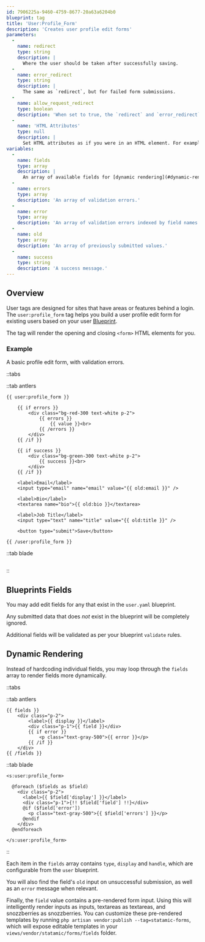 ```yaml
---
id: 7906225a-9460-4759-8677-20a63a6204b0
blueprint: tag
title: 'User:Profile_Form'
description: 'Creates user profile edit forms'
parameters:
  -
    name: redirect
    type: string
    description: |
      Where the user should be taken after successfully saving.
  -
    name: error_redirect
    type: string
    description: |
      The same as `redirect`, but for failed form submissions.
  -
    name: allow_request_redirect
    type: boolean
    description: 'When set to true, the `redirect` and `error_redirect` parameters will get overridden by `redirect` and `error_redirect` query parameters in the URL.'
  -
    name: 'HTML Attributes'
    type: null
    description: |
      Set HTML attributes as if you were in an HTML element. For example, `class="required" id="profile-form"`.
variables:
  -
    name: fields
    type: array
    description: |
      An array of available fields for [dynamic rendering](#dynamic-rendering).
  -
    name: errors
    type: array
    description: 'An array of validation errors.'
  -
    name: error
    type: array
    description: 'An array of validation errors indexed by field names. Suitable for targeting fields. eg. `{{ error:email }}`'
  -
    name: old
    type: array
    description: 'An array of previously submitted values.'
  -
    name: success
    type: string
    description: 'A success message.'
---
```

## Overview

User tags are designed for sites that have areas or features behind a login. The `user:profile_form` tag helps you build a user profile edit form for existing users based on your user [Blueprint](/blueprints).

The tag will render the opening and closing `<form>` HTML elements for you.

### Example

A basic profile edit form, with validation errors.

::tabs

::tab antlers
```antlers
{{ user:profile_form }}

    {{ if errors }}
        <div class="bg-red-300 text-white p-2">
            {{ errors }}
                {{ value }}<br>
            {{ /errors }}
        </div>
    {{ /if }}

    {{ if success }}
        <div class="bg-green-300 text-white p-2">
            {{ success }}<br>
        </div>
    {{ /if }}

    <label>Email</label>
    <input type="email" name="email" value="{{ old:email }}" />

    <label>Bio</label>
    <textarea name="bio">{{ old:bio }}</textarea>

    <label>Job Title</label>
    <input type="text" name="title" value="{{ old:title }}" />

    <button type="submit">Save</button>

{{ /user:profile_form }}
```
::tab blade
```blade

```
::

## Blueprints Fields

You may add edit fields for any that exist in the `user.yaml` blueprint.

Any submitted data that does _not_ exist in the blueprint will be completely ignored.

Additional fields will be validated as per your blueprint `validate` rules.

## Dynamic Rendering

Instead of hardcoding individual fields, you may loop through the `fields` array to render fields more dynamically.


::tabs

::tab antlers
```antlers
{{ fields }}
    <div class="p-2">
        <label>{{ display }}</label>
        <div class="p-1">{{ field }}</div>
        {{ if error }}
            <p class="text-gray-500">{{ error }}</p>
        {{ /if }}
    </div>
{{ /fields }}
```
::tab blade
```blade
<s:user:profile_form>

  @foreach ($fields as $field)
    <div class="p-2">
      <label>{{ $field['display'] }}</label>
      <div class="p-1">{!! $field['field'] !!}</div>
      @if ($field['error'])
        <p class="text-gray-500">{{ $field['errors'] }}</p>
      @endif
    </div>
  @endforeach

</s:user:profile_form>
```
::

Each item in the `fields` array contains `type`, `display` and `handle`, which are configurable from the `user` blueprint.

You will also find the field's `old` input on unsuccessful submission, as well as an `error` message when relevant.

Finally, the `field` value contains a pre-rendered form input.  Using this will intelligently render inputs as inputs, textareas as textareas, and snozzberries as snozzberries.  You can customize these pre-rendered templates by running `php artisan vendor:publish --tag=statamic-forms`, which will expose editable templates in your `views/vendor/statamic/forms/fields` folder.

